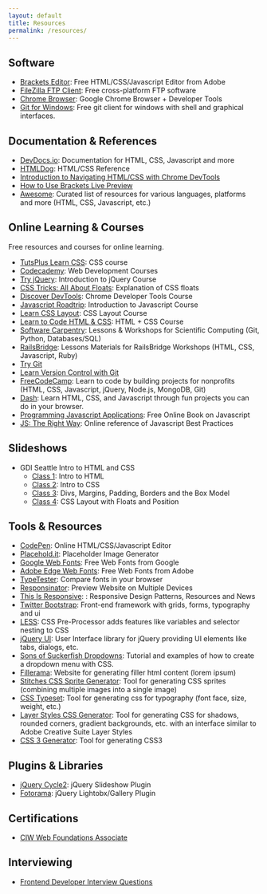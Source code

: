 ```yaml
---
layout: default
title: Resources
permalink: /resources/
---
```


Software
--------

-   [Brackets Editor](http://brackets.io/): Free HTML/CSS/Javascript Editor from Adobe
-   [FileZilla FTP Client](https://filezilla-project.org/): Free cross-platform FTP software
-   [Chrome Browser](https://www.google.com/chrome/): Google Chrome Browser + Developer Tools
-   [Git for Windows](http://msysgit.github.io/): Free git client for windows with shell and graphical interfaces.

Documentation & References
--------------------------

-   [DevDocs.io](http://devdocs.io/): Documentation for HTML, CSS, Javascript and more
-   [HTMLDog](http://htmldog.com): HTML/CSS Reference
-   [Introduction to Navigating HTML/CSS with Chrome DevTools](https://github.com/adobe/brackets/wiki/How-to-Use-Brackets#live-preview)
-   [How to Use Brackets Live Preview](https://github.com/adobe/brackets/wiki/How-to-Use-Brackets#live-preview)
-   [Awesome](https://github.com/sindresorhus/awesome): Curated list of resources for various languages, platforms and more (HTML, CSS, Javascript, etc.)

Online Learning & Courses
-------------------------

Free resources and courses for online learning.

-   [TutsPlus Learn CSS](http://learncss.tutsplus.com/): CSS course
-   [Codecademy](http://www.codecademy.com/): Web Development Courses
-   [Try jQuery](http://try.jquery.com/): Introduction to jQuery Course
-   [CSS Tricks: All About Floats](http://css-tricks.com/all-about-floats/): Explanation of CSS floats
-   [Discover DevTools](https://www.codeschool.com/courses/discover-devtools): Chrome Developer Tools Course
-   [Javascript Roadtrip](https://www.codeschool.com/courses/javascript-road-trip-part-1): Introduction to Javascript Course
-   [Learn CSS Layout](http://learnlayout.com/): CSS Layout Course
-   [Learn to Code HTML & CSS](http://learn.shayhowe.com/html-css/): HTML + CSS Course
-   [Software Carpentry](http://software-carpentry.org): Lessons & Workshops for Scientific Computing (Git, Python, Databases/SQL)
-   [RailsBridge](http://docs.railsbridge.org/docs/): Lessons Materials for RailsBridge Workshops (HTML, CSS, Javascript, Ruby)
-   [Try Git](https://try.github.io)
-   [Learn Version Control with Git](http://www.git-tower.com/learn/ebook/command-line/introduction)
-   [FreeCodeCamp](http://www.freecodecamp.com/): Learn to code by building projects for nonprofits (HTML, CSS, Javascript, jQuery, Node.js, MongoDB, Git)
-   [Dash](https://dash.generalassemb.ly/): Learn HTML, CSS, and Javascript through fun projects you can do in your browser.
-   [Programming Javascript Applications](http://chimera.labs.oreilly.com/books/1234000000262/index.html): Free Online Book on Javascript
-   [JS: The Right Way](http://jstherightway.org/): Online reference of Javascript Best Practices

Slideshows
----------

- GDI Seattle Intro to HTML and CSS
  - [Class 1](http://www.slideshare.net/hglennrock/gdi-intro-htmlcssclass1mm): Intro to HTML
  - [Class 2](http://www.slideshare.net/hglennrock/intro-htmlcss-class2): Intro to CSS
  - [Class 3](http://www.slideshare.net/hglennrock/class3-introhtmlcss): Divs, Margins, Padding, Borders and the Box Model
  - [Class 4](http://www.slideshare.net/hglennrock/intro-htmlcss-class4): CSS Layout with Floats and Position

Tools & Resources
-----------------

-   [CodePen](http://codepen.io/): Online HTML/CSS/Javascript Editor
-   [Placehold.it](http://placehold.it): Placeholder Image Generator
-   [Google Web Fonts](http://www.google.com/fonts): Free Web Fonts from
    Google
-   [Adobe Edge Web Fonts](http://html.adobe.com/edge/webfonts/): Free
    Web Fonts from Adobe
-   [TypeTester](http://www.typetester.org/): Compare fonts in your
    browser
-   [Responsinator](http://www.responsinator.com/): Preview Website on
    Multiple Devices
-   [This Is
    Responsive](http://bradfrost.github.io/this-is-responsive/): :
    Responsive Design Patterns, Resources and News
-   [Twitter Bootstrap](http://getbootstrap.com/): Front-end framework
    with grids, forms, typography and ui
-   [LESS](http://lesscss.org/): CSS Pre-Processor adds features like
    variables and selector nesting to CSS
-   [jQuery UI](http://jqueryui.com): User Interface library for jQuery
    providing UI elements like tabs, dialogs, etc.
-   [Sons of Suckerfish
    Dropdowns](http://www.htmldog.com/articles/suckerfish/dropdowns/):
    Tutorial and examples of how to create a dropdown menu with CSS.
-   [Fillerama](http://chrisvalleskey.com/fillerama/): Website for
    generating filler html content (lorem ipsum)
-   [Stitches CSS Sprite Generator](http://draeton.github.io/stitches/):
    Tool for generating CSS sprites (combining multiple images into a
    single image)
-   [CSS Typeset](http://csstypeset.com/): Tool for generating css for
    typography (font face, size, weight, etc.)
-   [Layer Styles CSS
    Generator](http://www.layerstyles.org/builder.html): Tool for
    generating CSS for shadows, rounded corners, gradient backgrounds,
    etc. with an interface similar to Adobe Creative Suite Layer Styles
-   [CSS 3 Generator](http://css3generator.com/): Tool for generating
    CSS3


Plugins & Libraries
-------------------

-   [jQuery Cycle2](http://jquery.malsup.com/cycle2/): jQuery Slideshow
    Plugin
-   [Fotorama](http://fotorama.io/): jQuery Lightobx/Gallery Plugin

Certifications
--------------

-  [CIW Web Foundations Associate](http://www.ciwcertified.com/certifications/web_foundations_series/associate.php)

Interviewing
------------

-  [Frontend Developer Interview Questions](https://github.com/h5bp/Front-end-Developer-Interview-Questions)
